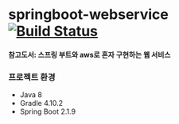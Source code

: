 # springboot-webservice [![Build Status](https://app.travis-ci.com/bbahngju/springboot-webservice.svg?branch=master)](https://app.travis-ci.com/bbahngju/springboot-webservice)
#### 참고도서: 스프링 부트와 aws로 혼자 구현하는 웹 서비스

### 프로젝트 환경
- Java 8
- Gradle 4.10.2
- Spring Boot 2.1.9
